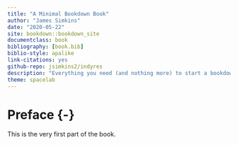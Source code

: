 ```yaml
--- 
title: "A Minimal Bookdown Book"
author: "James Simkins"
date: "2020-05-22"
site: bookdown::bookdown_site
documentclass: book
bibliography: [book.bib]
biblio-style: apalike
link-citations: yes
github-repo: jsimkins2/indyres
description: "Everything you need (and nothing more) to start a bookdown book."
theme: spacelab
---
```


# Preface {-}

This is the very first part of the book.
